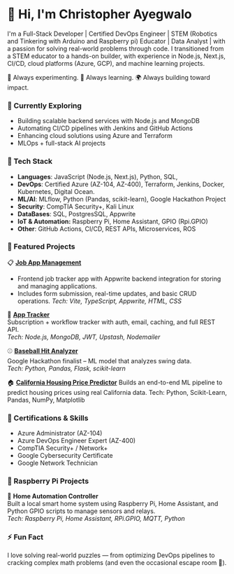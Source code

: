 # 👋 Hi, I'm Christopher Ayegwalo

I'm a Full-Stack Developer | Certified DevOps Engineer | STEM (Robotics and Tinkering with Arduino and Raspberry pi) Educator |  Data Analyst | with a passion for solving real-world problems through code. I transitioned from a STEM educator to a hands-on builder, with experience in Node.js, Next.js, CI/CD, cloud platforms (Azure, GCP), and machine learning projects.

🧪 Always experimenting. 🔧 Always learning. 🌍 Always building toward impact.

### 🚀 Currently Exploring
- Building scalable backend services with Node.js and MongoDB
- Automating CI/CD pipelines with Jenkins and GitHub Actions
- Enhancing cloud solutions using Azure and Terraform
- MLOps + full-stack AI projects

### 🚀 Tech Stack
- **Languages**: JavaScript (Node.js, Next.js), Python, SQL,
- **DevOps**: Certified Azure (AZ-104, AZ-400), Terraform, Jenkins, Docker, Kubernetes, Digital Ocean. 
- **ML/AI**: MLflow, Python (Pandas, scikit-learn), Google Hackathon Project
- **Security**: CompTIA Security+, Kali Linux
- **DataBases**: SQL, PostgresSQL, Appwrite
- **IoT & Automation:** Raspberry Pi, Home Assistant, GPIO (Rpi.GPIO)
- **Other**: GitHub Actions, CI/CD, REST APIs, Microservices, ROS 


### 🧩 Featured Projects
📋 [**Job App Management**](https://github.com/ayegwalo/job-app-tracker)
- Frontend job tracker app with Appwrite backend integration for storing and managing applications. 
- Includes form submission, real-time updates, and basic CRUD operations.
*Tech: Vite, TypeScript, Appwrite, HTML, CSS*

🔐 [**App Tracker**](https://github.com/ayegwalo/app-tracker)  
Subscription + workflow tracker with auth, email, caching, and full REST API.  
*Tech: Node.js, MongoDB, JWT, Upstash, Nodemailer*

⚾ [**Baseball Hit Analyzer**](https://github.com/ayegwalo/baseball-hit-analyzer)  
Google Hackathon finalist – ML model that analyzes swing data.  
*Tech: Python, Pandas, Flask, scikit-learn*


🏠 [**California Housing Price Predictor**](https://github.com/ayegwalo/handsOnML/tree/main)
Builds an end-to-end ML pipeline to predict housing prices using real California data.
Tech: Python, Scikit-Learn, Pandas, NumPy, Matplotlib



### 📜 Certifications & Skills
- Azure Administrator (AZ-104)
- Azure DevOps Engineer Expert (AZ-400)
- CompTIA Security+ / Network+
- Google Cybersecurity Certificate
- Google Network Technician


### 🏡 Raspberry Pi Projects
🧠 **Home Automation Controller**  
Built a local smart home system using Raspberry Pi, Home Assistant, and Python GPIO scripts to manage sensors and relays.  
*Tech: Raspberry Pi, Home Assistant, RPi.GPIO, MQTT, Python*



### ⚡ Fun Fact
I love solving real-world puzzles — from optimizing DevOps pipelines to cracking complex math problems (and even the occasional escape room 🧩).



